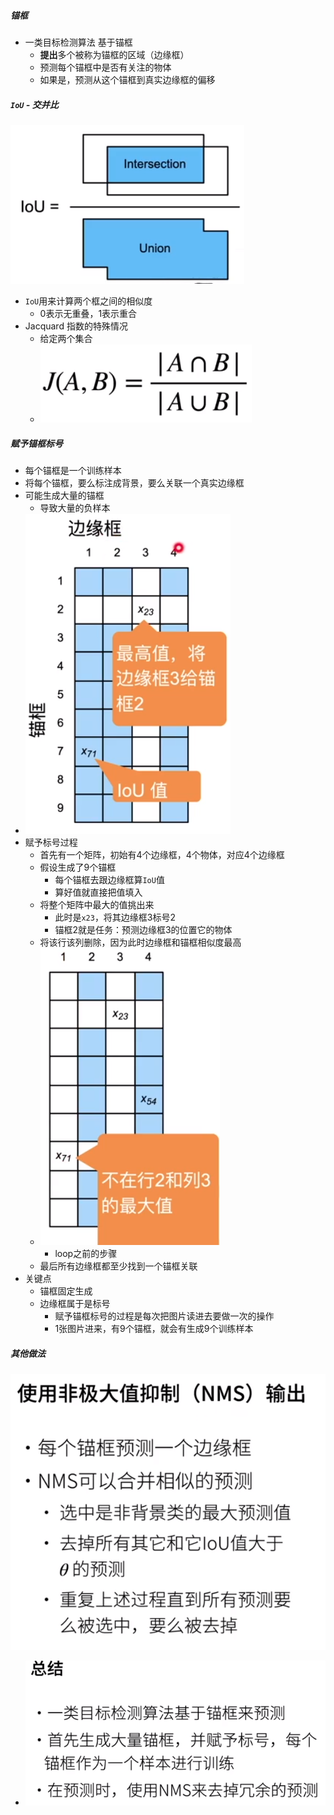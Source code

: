 ##### 锚框

* 一类目标检测算法 基于锚框
  * **提出**多个被称为锚框的区域（边缘框）
  * 预测每个锚框中是否有关注的物体
  * 如果是，预测从这个锚框到真实边缘框的偏移

##### `IoU` - 交并比

![image-20211020211244009](anchor.assets/image-20211020211244009.png)

* `IoU`用来计算两个框之间的相似度
  * 0表示无重叠，1表示重合
* Jacquard 指数的特殊情况
  * 给定两个集合
  * ![image-20211020211349856](anchor.assets/image-20211020211349856.png)

##### 赋予锚框标号

* 每个锚框是一个训练样本
* 将每个锚框，要么标注成背景，要么关联一个真实边缘框
* 可能生成大量的锚框
  * 导致大量的负样本
* ![image-20211020212254268](anchor.assets/image-20211020212254268.png)
* 赋予标号过程
  * 首先有一个矩阵，初始有4个边缘框，4个物体，对应4个边缘框
  * 假设生成了9个锚框
    * 每个锚框去跟边缘框算`IoU`值
    * 算好值就直接把值填入
  * 将整个矩阵中最大的值挑出来
    * 此时是`x23`，将其边缘框3标号2
    * 锚框2就是任务：预测边缘框3的位置它的物体
  * 将该行该列删除，因为此时边缘框和锚框相似度最高
  * ![image-20211020212942736](anchor.assets/image-20211020212942736.png)
    * loop之前的步骤
  * 最后所有边缘框都至少找到一个锚框关联
* 关键点
  * 锚框固定生成
  * 边缘框属于是标号
    * 赋予锚框标号的过程是每次把图片读进去要做一次的操作
    * 1张图片进来，有9个锚框，就会有生成9个训练样本

##### 其他做法

![image-20211020213312043](anchor.assets/image-20211020213312043.png)

* ![image-20211020213421238](anchor.assets/image-20211020213421238.png)